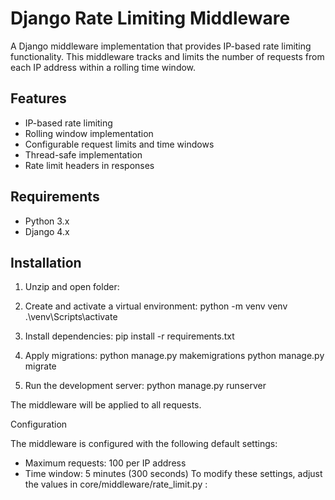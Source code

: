 # Django Rate Limiting Middleware

A Django middleware implementation that provides IP-based rate limiting functionality. This middleware tracks and limits the number of requests from each IP address within a rolling time window.

## Features

- IP-based rate limiting
- Rolling window implementation
- Configurable request limits and time windows
- Thread-safe implementation
- Rate limit headers in responses

## Requirements

- Python 3.x
- Django 4.x

## Installation

1. Unzip and open folder:

2. Create and activate a virtual environment:
python -m venv venv
.\venv\Scripts\activate

3. Install dependencies:
pip install -r requirements.txt

4. Apply migrations:
python manage.py makemigrations
python manage.py migrate

5. Run the development server:
python manage.py runserver

The middleware will be applied to all requests.

Configuration

The middleware is configured with the following default settings:

- Maximum requests: 100 per IP address
- Time window: 5 minutes (300 seconds)
  To modify these settings, adjust the values in core/middleware/rate_limit.py :
